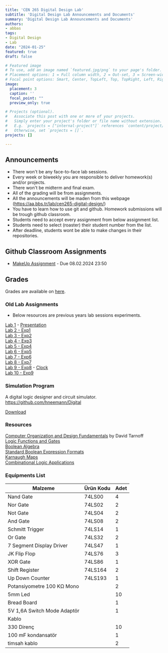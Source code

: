 ```yaml
---
title: 'CEN 265 Digital Design Lab'
subtitle: 'Digital Design Lab Announcements and Documents'
summary: 'Digital Design Lab Announcements and Documents'
authors:
- abbas
tags:
- Digital Design
- Lab
date: "2024-01-25"
featured: true
draft: false

# Featured image
# To use, add an image named `featured.jpg/png` to your page's folder.
# Placement options: 1 = Full column width, 2 = Out-set, 3 = Screen-width
# Focal point options: Smart, Center, TopLeft, Top, TopRight, Left, Right, BottomLeft, Bottom, BottomRight
image:
  placement: 3
  caption: ''
  focal_point: ""
  preview_only: true

# Projects (optional).
#   Associate this post with one or more of your projects.
#   Simply enter your project's folder or file name without extension.
#   E.g. `projects = ["internal-project"]` references `content/project/deep-learning/index.md`.
#   Otherwise, set `projects = []`.
projects: []

---
```


## Announcements

- There won't be any face-to-face lab sessions.
- Every week or biweekly you are responsible to deliver homework(s) and/or projects.
- There won't be midterm and final exam.
- All of the grading will be from assignments.
- All the announcements will be maden from this webpage (https://aa.bbs.tr/lab/cen265-digital-design/)
- You have to learn how to use git and github. Homework submissions will be trough github classroom.
- Students need to accept every assignment from below assignment list.
- Students need to select (roaster) their student number from the list.
- After deadline, students wont be able to make changes in their repositories.


## Github Classroom Assignments

- [MakeUp Assignment](https://classroom.github.com/a/buJCVerv) - Due 08.02.2024 23:50

## Grades

Grades are available on [here](https://docs.google.com/spreadsheets/d/1IUkjw5jvi1s6vPwi9qOLDLQN2NqHnKcfp7JEpv4rKoQ/edit?usp=sharing).


### Old Lab Assignments

- Below resources are previous years lab sessions experiments.
  
[Lab 1](/lab/cen265-digital-design/lab1.pdf) - [Presentation](/lab/cen265-digital-design/lab1.pptx)  
[Lab 2 - Exp1](/lab/cen265-digital-design/lab2.pdf)  
[Lab 3 - Exp2](/lab/cen265-digital-design/lab3.pdf)  
[Lab 4 - Exp3](/lab/cen265-digital-design/lab4.pdf)  
[Lab 5 - Exp4](/lab/cen265-digital-design/lab5.pdf)  
[Lab 6 - Exp5](/lab/cen265-digital-design/lab6.pdf)  
[Lab 7 - Exp6](/lab/cen265-digital-design/lab7.pdf)  
[Lab 8 - Exp7](/lab/cen265-digital-design/lab8.pdf)  
[Lab 9 - Exp8](/lab/cen265-digital-design/lab9.pdf) - [Clock](/lab/cen265-digital-design/Clock.pdf)  
[Lab 10 - Exp9](/lab/cen265-digital-design/lab10.pdf)  


### Simulation Program

A digital logic designer and circuit simulator.  
https://github.com/hneemann/Digital

[Download](https://github.com/hneemann/Digital/releases)


### Resources

[Computer Organization and Design Fundamentals](https://faculty.etsu.edu/tarnoff/138292/) by David Tarnoff  
[Logic Functions and Gates](/lab/cen265-digital-design/Ch4_v02.pdf)  
[Boolean Algebra](/lab/cen265-digital-design/Ch5_v02.pdf)  
[Standard Boolean Expression Formats](/lab/cen265-digital-design/Ch6_v02.pdf)  
[Karnaugh Maps](/lab/cen265-digital-design/Ch7_v02.pdf)  
[Combinational Logic Applications](/lab/cen265-digital-design/Ch8_v02.pdf)  


### Equipments List

| Malzeme                     | Ürün Kodu | Adet |
|-----------------------------|-----------|------|
| Nand Gate                   | 74LS00    | 4    |
| Nor Gate                    | 74LS02    | 2    |
| Not Gate                    | 74LS04    | 2    |
| And Gate                    | 74LS08    | 2    |
| Schmitt Trigger             | 74LS14    | 1    |
| Or Gate                     | 74LS32    | 2    |
| 7 Segment Display Driver    | 74LS47    | 1    |
| JK Flip Flop                | 74LS76    | 3    |
| XOR Gate                    | 74LS86    | 1    |
| Shift Register              | 74LS164   | 2    |
| Up Down Counter             | 74LS193   | 1    |
| Potansiyometre 100 KΩ Mono  |           | 2    |
| 5mm Led                     |           | 10   |
| Bread Board                 |           | 1    |
| 5V 1,6A Switch Mode Adaptör |           | 1    |
| Kablo                       |           |      |
| 330 Direnç                  |           | 10   |
| 100 mF kondansatör          |           | 1    |
| timsah kablo                |           | 2    |
